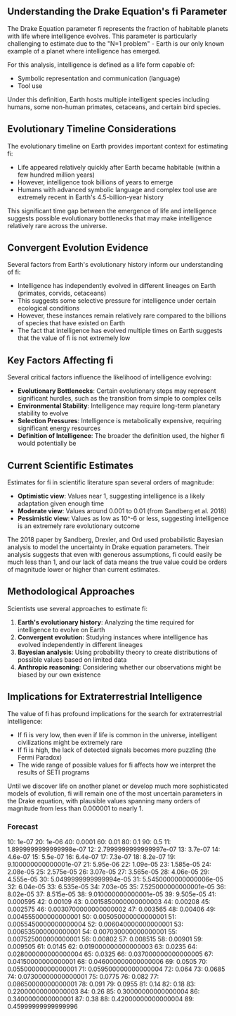 ## Understanding the Drake Equation's fi Parameter

The Drake Equation parameter fi represents the fraction of habitable planets with life where intelligence evolves. This parameter is particularly challenging to estimate due to the "N=1 problem" - Earth is our only known example of a planet where intelligence has emerged.

For this analysis, intelligence is defined as a life form capable of:
- Symbolic representation and communication (language)
- Tool use

Under this definition, Earth hosts multiple intelligent species including humans, some non-human primates, cetaceans, and certain bird species.

## Evolutionary Timeline Considerations

The evolutionary timeline on Earth provides important context for estimating fi:

- Life appeared relatively quickly after Earth became habitable (within a few hundred million years)
- However, intelligence took billions of years to emerge
- Humans with advanced symbolic language and complex tool use are extremely recent in Earth's 4.5-billion-year history

This significant time gap between the emergence of life and intelligence suggests possible evolutionary bottlenecks that may make intelligence relatively rare across the universe.

## Convergent Evolution Evidence

Several factors from Earth's evolutionary history inform our understanding of fi:

- Intelligence has independently evolved in different lineages on Earth (primates, corvids, cetaceans)
- This suggests some selective pressure for intelligence under certain ecological conditions
- However, these instances remain relatively rare compared to the billions of species that have existed on Earth
- The fact that intelligence has evolved multiple times on Earth suggests that the value of fi is not extremely low

## Key Factors Affecting fi

Several critical factors influence the likelihood of intelligence evolving:

- **Evolutionary Bottlenecks**: Certain evolutionary steps may represent significant hurdles, such as the transition from simple to complex cells
- **Environmental Stability**: Intelligence may require long-term planetary stability to evolve
- **Selection Pressures**: Intelligence is metabolically expensive, requiring significant energy resources
- **Definition of Intelligence**: The broader the definition used, the higher fi would potentially be

## Current Scientific Estimates

Estimates for fi in scientific literature span several orders of magnitude:

- **Optimistic view**: Values near 1, suggesting intelligence is a likely adaptation given enough time
- **Moderate view**: Values around 0.001 to 0.01 (from Sandberg et al. 2018)
- **Pessimistic view**: Values as low as 10^-6 or less, suggesting intelligence is an extremely rare evolutionary outcome

The 2018 paper by Sandberg, Drexler, and Ord used probabilistic Bayesian analysis to model the uncertainty in Drake equation parameters. Their analysis suggests that even with generous assumptions, fi could easily be much less than 1, and our lack of data means the true value could be orders of magnitude lower or higher than current estimates.

## Methodological Approaches

Scientists use several approaches to estimate fi:

1. **Earth's evolutionary history**: Analyzing the time required for intelligence to evolve on Earth
2. **Convergent evolution**: Studying instances where intelligence has evolved independently in different lineages
3. **Bayesian analysis**: Using probability theory to create distributions of possible values based on limited data
4. **Anthropic reasoning**: Considering whether our observations might be biased by our own existence

## Implications for Extraterrestrial Intelligence

The value of fi has profound implications for the search for extraterrestrial intelligence:

- If fi is very low, then even if life is common in the universe, intelligent civilizations might be extremely rare
- If fi is high, the lack of detected signals becomes more puzzling (the Fermi Paradox)
- The wide range of possible values for fi affects how we interpret the results of SETI programs

Until we discover life on another planet or develop much more sophisticated models of evolution, fi will remain one of the most uncertain parameters in the Drake equation, with plausible values spanning many orders of magnitude from less than 0.000001 to nearly 1.

### Forecast

10: 1e-07
20: 1e-06
40: 0.0001
60: 0.01
80: 0.1
90: 0.5
11: 1.8999999999999998e-07
12: 2.7999999999999997e-07
13: 3.7e-07
14: 4.6e-07
15: 5.5e-07
16: 6.4e-07
17: 7.3e-07
18: 8.2e-07
19: 9.100000000000001e-07
21: 5.95e-06
22: 1.09e-05
23: 1.585e-05
24: 2.08e-05
25: 2.575e-05
26: 3.07e-05
27: 3.565e-05
28: 4.06e-05
29: 4.555e-05
30: 5.0499999999999994e-05
31: 5.5450000000000006e-05
32: 6.04e-05
33: 6.535e-05
34: 7.03e-05
35: 7.525000000000001e-05
36: 8.02e-05
37: 8.515e-05
38: 9.010000000000001e-05
39: 9.505e-05
41: 0.000595
42: 0.00109
43: 0.0015850000000000003
44: 0.00208
45: 0.002575
46: 0.0030700000000000002
47: 0.003565
48: 0.00406
49: 0.004555000000000001
50: 0.005050000000000001
51: 0.0055450000000000004
52: 0.006040000000000001
53: 0.006535000000000001
54: 0.007030000000000001
55: 0.007525000000000001
56: 0.00802
57: 0.008515
58: 0.00901
59: 0.009505
61: 0.0145
62: 0.019000000000000003
63: 0.0235
64: 0.028000000000000004
65: 0.0325
66: 0.037000000000000005
67: 0.04150000000000001
68: 0.046000000000000006
69: 0.0505
70: 0.05500000000000001
71: 0.059500000000000004
72: 0.064
73: 0.0685
74: 0.07300000000000001
75: 0.0775
76: 0.082
77: 0.08650000000000001
78: 0.091
79: 0.0955
81: 0.14
82: 0.18
83: 0.22000000000000003
84: 0.26
85: 0.30000000000000004
86: 0.3400000000000001
87: 0.38
88: 0.42000000000000004
89: 0.45999999999999996